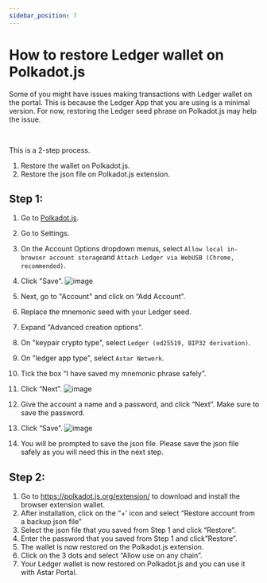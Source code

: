 ```yaml
---
sidebar_position: 7
---
```


# How to restore Ledger wallet on Polkadot.js

Some of you might have issues making transactions with Ledger wallet on the portal. This is because the Ledger App that you are using is a minimal version. For now, restoring the Ledger seed phrase on Polkadot.js may help the issue.

<br />

This is a 2-step process.
1. Restore the wallet on Polkadot.js.
2. Restore the json file on Polkadot.js extension.

## Step 1:
1. Go to [Polkadot.js](https://polkadot.js.org/apps/#/settings).
2. Go to Settings.
4. On the Account Options dropdown menus, select `Allow local in-browser account storage`and `Attach Ledger via WebUSB (Chrome, recommended)`.
5. Click "Save".
![image](https://user-images.githubusercontent.com/37278708/218649665-db576329-7a93-4286-9b46-965e9bed3b2d.png)

6. Next, go to "Account" and click on “Add Account”.
7. Replace the mnemonic seed with your Ledger seed.
8. Expand "Advanced creation options".
9. On "keypair crypto type", select `Ledger (ed25519, BIP32 derivation)`.
10. On "ledger app type", select `Astar Network`.
11. Tick the box “I have saved my mnemonic phrase safely”.
12. Click “Next”.
![image](https://user-images.githubusercontent.com/37278708/218649577-6eaf7936-bf3b-4610-8d3e-458b39353780.png)

12. Give the account a name and a password, and click “Next”. Make sure to save the password.
13. Click “Save”.
![image](https://user-images.githubusercontent.com/37278708/214498123-dab270e0-9534-410f-8115-e254ac707041.png)

14. You will be prompted to save the json file. Please save the json file safely as you will need this in the next step.

## Step 2:
1. Go to https://polkadot.js.org/extension/ to download and install the browser extension wallet.
2. After installation, click on the “+’ icon and select “Restore account from a backup json file”
3. Select the json file that you saved from Step 1 and click “Restore”.
4. Enter the password that you saved from Step 1 and click”Restore”.
5. The wallet is now restored on the Polkadot.js extension.
6. Click on the 3 dots and select “Allow use on any chain”.
7. Your Ledger wallet is now restored on Polkadot.js and you can use it with Astar Portal.
